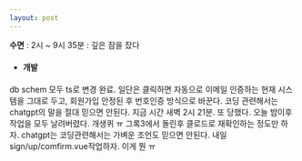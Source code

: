 ```yaml
---
layout: post
---
```

**수면** : 2시 ~ 9시 35분 : 깊은 잠을 잤다
* #### 개발
db schem 모두 ts로 변경 완료.
일단은 클릭하면 자동으로 이메일 인증하는 현재 시스템을 그대로 두고, 회원가입 안정된 후 번호인증 방식으로 바꾼다.
코딩 관련해서는 chatgpt의 말을 절대 믿으면 안된다. 지금 시간 새벽 2시 21분. 또 당했다. 오늘 밤이후 작업을 모두 날려버렸다. 개생퀴 ㅠ 
그록3에서 돌린후 클로드로 재확인하는 정도만 하자. chatgpt는 코딩관련해서는 가벼운 조언도 믿으면 안된다.
내일 sign/up/comfirm.vue작업하자. 이게 뭔 ㅠ